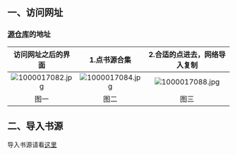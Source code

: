 ## 一、访问网址
### [源仓库](https://www.yckceo.com/yuedu/index/index.html)的地址

| 访问网址之后的界面 | 1.点书源合集 |  2.合适的点进去，网络导入复制 | 
|:-----:|:-----:|:-----:|
| ![1000017082.jpg](https://wp-cdn.4ce.cn/v2/2a669f2c393ae5c86d49a.jpg) | ![1000017084.jpg](https://wp-cdn.4ce.cn/v2/c058b88608100008ff2cc.jpg) | ![1000017088.jpg](https://wp-cdn.4ce.cn/v2/a0b4fca592126eb844cad.jpg)|
| 图一 | 图二 | 图三 |
## 二、导入书源
导入书源请看[这里](https://blog.hanli.us.kg/post/3.html#2.%E5%AF%BC%E5%85%A5%E4%B9%A6%E6%BA%90)
